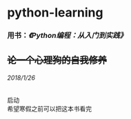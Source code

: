 # python-learning
### 用书：_《Python编程：从入门到实践》_

 ~~论一个心理狗的自我修养~~
------

###### 2018/1/26
启动  
希望寒假之前可以把这本书看完  
